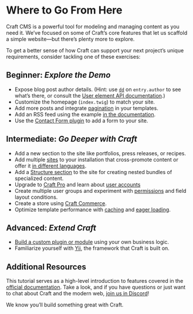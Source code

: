 # Where to Go From Here

Craft CMS is a powerful tool for modeling and managing content as you need it. We’ve focused on some of Craft’s core features that let us scaffold a simple website—but there’s plenty more to explore.

To get a better sense of how Craft can support your next project’s unique requirements, consider tackling one of these exercises:

## Beginner: _Explore the Demo_

- Expose blog post author details. (Hint: use [`dd`](/4.x/dev/tags.md#dd) on `entry.author` to see what’s there, or consult the [User element API documentation](craft4:craft\elements\User).)
- Customize the homepage (`index.twig`) to match your site.
- Add more posts and integrate [pagination](/4.x/dev/tags.md#paginate) in your templates.
- Add an RSS feed using the example [in the documentation](kb:rss-and-atom-feeds).
- Use the [Contact Form plugin](https://plugins.craftcms.com/contact-form) to add a form to your site.

## Intermediate: _Go Deeper with Craft_

- Add a new section to the site like portfolios, press releases, or recipes.
- Add multiple [sites](/4.x/sites.md) to your installation that cross-promote content or offer it [in different languages](/4.x/sites.md#setting-up-a-localized-site).
- Add a [Structure section](/4.x/entries.md#sections) to the site for creating nested bundles of specialized content.
- Upgrade to [Craft Pro](kb:upgrading-to-craft-pro) and learn about [user accounts](/4.x/users.md)
- Create multiple user groups and experiment with [permissions](/4.x/user-management.md) and field layout conditions.
- Create a store using [Craft Commerce](https://craftcms.com/commerce).
- Optimize template performance with [caching](/4.x/dev/tags.md#cache) and [eager loading](/4.x/dev/eager-loading-elements.md).

## Advanced: _Extend Craft_

- [Build a custom plugin or module](/4.x/extend/) using your own business logic.
- Familiarize yourself with [Yii](https://www.yiiframework.com/doc/guide/2.0/en), the framework that Craft is built on.

## Additional Resources

This tutorial serves as a high-level introduction to features covered in the [official documentation](/4.x/). Take a look, and if you have questions or just want to chat about Craft and the modern web, [join us in Discord](https://craftcms.com/discord)!

We know you’ll build something great with Craft.
